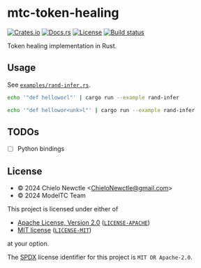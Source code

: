 # mtc-token-healing

[![Crates.io](https://img.shields.io/crates/v/mtc-token-healing.svg)](https://crates.io/crates/mtc-token-healing)
[![Docs.rs](https://img.shields.io/docsrs/mtc-token-healing.svg)](https://docs.rs/mtc-token-healing)
[![License](https://img.shields.io/badge/license-MIT%2FApache--2.0-informational.svg)](#license)
[![Build status](https://github.com/ModelTC/mtc-token-healing/actions/workflows/ci.yml/badge.svg)](https://github.com/ModelTC/mtc-token-healing/actions)

Token healing implementation in Rust.

## Usage

See [`examples/rand-infer.rs`](examples/rand-infer.rs).

```sh
echo '"def helloworl"' | cargo run --example rand-infer
```

```sh
echo '"def hellowor<unk>l"' | cargo run --example rand-infer
```

## TODOs

- [ ] Python bindings

## License

- &copy; 2024 Chielo Newctle \<[ChieloNewctle@gmail.com](mailto:ChieloNewctle@gmail.com)\>
- &copy; 2024 ModelTC Team

This project is licensed under either of

- [Apache License, Version 2.0](https://www.apache.org/licenses/LICENSE-2.0) ([`LICENSE-APACHE`](LICENSE-APACHE))
- [MIT license](https://opensource.org/licenses/MIT) ([`LICENSE-MIT`](LICENSE-MIT))

at your option.

The [SPDX](https://spdx.dev) license identifier for this project is `MIT OR Apache-2.0`.
